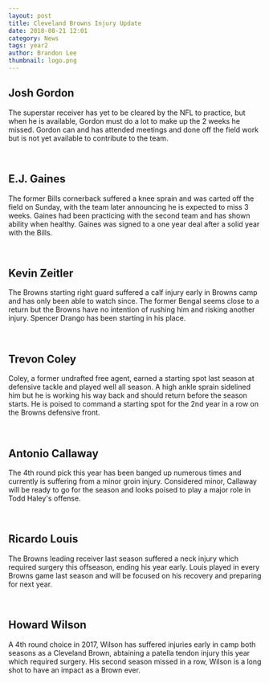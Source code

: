 ```yaml
---
layout: post
title: Cleveland Browns Injury Update
date: 2018-08-21 12:01
category: News
tags: year2
author: Brandon Lee
thumbnail: logo.png
---
```


## Josh Gordon

The superstar receiver has yet to be cleared by the NFL to practice, but when he is available, Gordon must do a lot to make up the 2 weeks he missed. Gordon can and has attended meetings and done off the field work but is not yet available to contribute to the team.

<br>

## E.J. Gaines

The former Bills cornerback suffered a knee sprain and was carted off the field on Sunday, with the team later announcing he is expected to miss 3 weeks. Gaines had been practicing with the second team and has shown ability when healthy. Gaines was signed to a one year deal after a solid year with the Bills.

<br>

## Kevin Zeitler

The Browns starting right guard suffered a calf injury early in Browns camp and has only been able to watch since. The former Bengal seems close to a return but the Browns have no intention of rushing him and risking another injury. Spencer Drango has been starting in his place.

<br>

## Trevon Coley

Coley, a former undrafted free agent, earned a starting spot last season at defensive tackle and played well all season. A high ankle sprain sidelined him but he is working his way back and should return before the season starts. He is poised to command a starting spot for the 2nd year in a row on the Browns defensive front.

<br>

## Antonio Callaway

The 4th round pick this year has been banged up numerous times and currently is suffering from a minor groin injury. Considered minor, Callaway will be ready to go for the season and looks poised to play a major role in Todd Haley's offense.

<br>

## Ricardo Louis

The Browns leading receiver last season suffered a neck injury which required surgery this offseason, ending his year early. Louis played in every Browns game last season and will be focused on his recovery and preparing for next year.

<br>

## Howard Wilson

A 4th round choice in 2017, Wilson has suffered injuries early in camp both seasons as a Cleveland Brown, abtaining a patella tendon injury this year which required surgery. His second season missed in a row, Wilson is a long shot to have an impact as a Brown ever.

